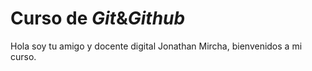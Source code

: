 # Curso de _Git_&_Github_

Hola soy tu amigo y docente digital Jonathan Mircha, bienvenidos a mi curso.
